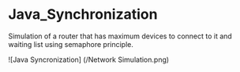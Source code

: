 # Java_Synchronization
Simulation of a router that has maximum devices to connect to it and waiting list using semaphore principle.

![Java Syncronization] (/Network Simulation.png)
